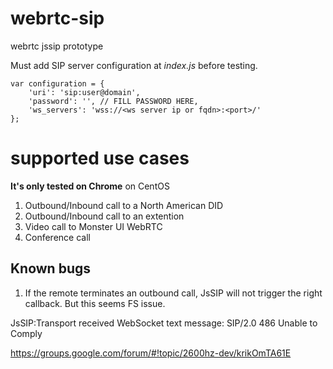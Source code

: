 # webrtc-sip
webrtc jssip prototype

Must add SIP server configuration at _index.js_ before testing.
```
var configuration = {
    'uri': 'sip:user@domain',
    'password': '', // FILL PASSWORD HERE,
    'ws_servers': 'wss://<ws server ip or fqdn>:<port>/'
};
```
# supported use cases
__It's only tested on Chrome__ on CentOS

1. Outbound/Inbound call to a North American DID
2. Outbound/Inbound call to an extention
3. Video call to Monster UI WebRTC
4. Conference call

## Known bugs
1. If the remote terminates an outbound call, JsSIP will not trigger the right callback. But this seems 
FS issue.

JsSIP:Transport received WebSocket text message:
SIP/2.0 486 Unable to Comply

https://groups.google.com/forum/#!topic/2600hz-dev/krikOmTA61E

